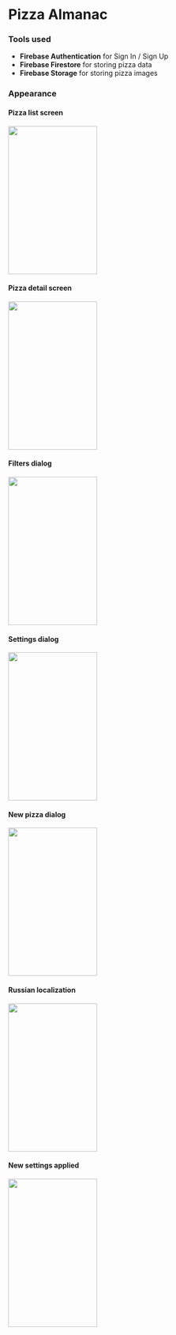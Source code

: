 # Pizza Almanac

### Tools used

* **Firebase Authentication** for Sign In / Sign Up
* **Firebase Firestore** for storing pizza data
* **Firebase Storage** for storing pizza images

### Appearance

#### Pizza list screen
 <img src="https://github.com/polina-krukovich/pizza-almanac-android/blob/master/screenshots/list.png" width="180" height="300"/>
 
#### Pizza detail screen
 <img src="https://github.com/polina-krukovich/pizza-almanac-android/blob/master/screenshots/detail.png" width="180" height="300" />
 
#### Filters dialog
 <img src="https://github.com/polina-krukovich/pizza-almanac-android/blob/master/screenshots/filter.png" width="180" height="300" />
 
#### Settings dialog
 <img src="https://github.com/polina-krukovich/pizza-almanac-android/blob/master/screenshots/settings.png" width="180" height="300" />
 
#### New pizza dialog
 <img src="https://github.com/polina-krukovich/pizza-almanac-android/blob/master/screenshots/addnew.png" width="180" height="300" />
 
#### Russian localization
 <img src="https://github.com/polina-krukovich/pizza-almanac-android/blob/master/screenshots/rulang.png" width="180" height="300" />
 
#### New settings applied 
 <img src="https://github.com/polina-krukovich/pizza-almanac-android/blob/master/screenshots/newsettings.png" width="180" height="300" />
